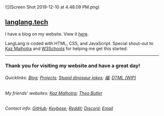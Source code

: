 ![](Screen Shot 2019-12-10 at 4.48.09 PM.png)

## [langlang.tech](https://langlang.tech)

I have a blog on my website. View it [here](https://langlang.tech/blog).

LangLang is coded with HTML, CSS, and JavaScript. Special shout-out to [Kaz Malhotra](https://github.com/KazMalhotra) and [W3Schools](https://www.w3schools.com/html/) for helping me get this started.

***

### Thank you for visiting my website and have a great day!

###### Quicklinks: [Blog](https://langlang.tech/blog); [Projects](https://langlang.tech/projects.html); [Stupid dinosaur jokes](https://kazmal.tech/dino); [福](https://langlang.tech/assets/img/福); [DTML (WIP)](https://langlang.tech/dtml)

###### My friends' websites: [Kaz Malhotra](https://kazmal.tech); [Theo Butler](https://the-o.tech)

###### Contact info: [GitHub](https://github.com/KazZBodnar); [Keybase](https://keybase.io/kbodnar); [Reddit](https://reddit.com/u/KazBodnar); [Discord](https://discordapp.com/users/578393519958523934); [Email](mailto:langers@catlin.edu)
